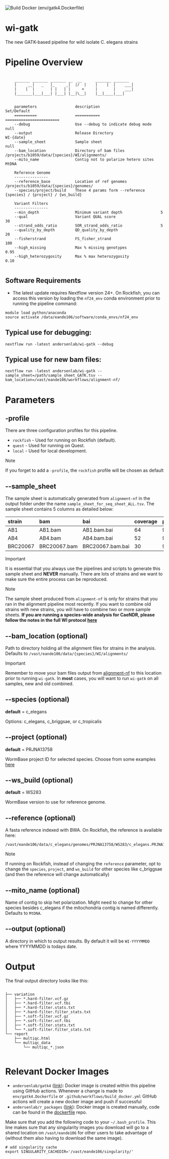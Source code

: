 ![Build Docker (env/gatk4.Dockerfile)](https://github.com/AndersenLab/wi-gatk/workflows/Build%20Docker%20(env/gatk4.Dockerfile)/badge.svg)

# wi-gatk

The new GATK-based pipeline for wild isolate C. elegans strains

# Pipeline Overview

```

	_______ _______ _______ __  __      _______ _______ 
	|     __|   _   |_     _|  |/  |    |    |  |    ___|
	|    |  |       | |   | |     <     |       |    ___|
	|_______|___|___| |___| |__|\__|    |__|____|___|    
											  

	parameters                 description                           Set/Default
	==========                 ===========                           ========================
	--debug                    Use --debug to indicate debug mode    null
	--output                   Release Directory                     WI-{date}
	--sample_sheet             Sample sheet                          null
	--bam_location             Directory of bam files                /projects/b1059/data/{species}/WI/alignments/
	--mito_name                Contig not to polarize hetero sites   MtDNA

	Reference Genome
	--------------- 
	--reference_base           Location of ref genomes               /projects/b1059/data/{species}/genomes/
	--species/project/build    These 4 params form --reference       {species} / {project} / {ws_build}

	Variant Filters         
	---------------           
	--min_depth                Minimum variant depth                 5
	--qual                     Variant QUAL score                    30
	--strand_odds_ratio        SOR_strand_odds_ratio                 5
	--quality_by_depth         QD_quality_by_depth                   20
	--fisherstrand             FS_fisher_strand                      100
	--high_missing             Max % missing genotypes               0.95
	--high_heterozygosity      Max % max heterozygosity              0.10


```

## Software Requirements

* The latest update requires Nextflow version 24+. On Rockfish, you can access this version by loading the `nf24_env` conda environment prior to running the pipeline command:

```
module load python/anaconda
source activate /data/eande106/software/conda_envs/nf24_env
```

## Typical use for debugging:
```
nextflow run -latest andersenlab/wi-gatk --debug
```

## Typical use for new bam files:
```
nextflow run -latest andersenlab/wi-gatk --sample_sheet=/path/sample_sheet_GATK.tsv --bam_location=/vast/eande106/workflows/alignment-nf/
```

# Parameters

## -profile

There are three configuration profiles for this pipeline.

* `rockfish` - Used for running on Rockfish (default).
* `quest`    - Used for running on Quest.
* `local`    - Used for local development.

>[!Note]
>If you forget to add a `-profile`, the `rockfish` profile will be chosen as default

## --sample_sheet

The sample sheet is automatically generated from `alignment-nf` in the output folder under the name `sample_sheet_for_seq_sheet_ALL.tsv`. The sample sheet contains 5 columns as detailed below:

| strain   | bam   | bai   | coverage  | percent_mapped   | 
|:----|:-------|:------|:-----------|:-------------|
| AB1 | AB1.bam  | AB1.bam.bai  | 64  | 99.4 | 
| AB4 | AB4.bam  | AB4.bam.bai  | 52  | 99.2 | 
| BRC20067 | BRC20067.bam  | BRC20067.bam.bai  | 30  | 92.5 | 

>[!Important]
>It is essential that you always use the pipelines and scripts to generate this sample sheet and **NEVER** manually. There are lots of strains and we want to make sure the entire process can be reproduced.

>[!Note]
>The sample sheet produced from `alignment-nf` is only for strains that you ran in the alignment pipeline most recently. If you want to combine old strains with new strains, you will have to combine two or more sample sheets. **If you are running a species-wide analysis for CaeNDR, please follow the notes in the full WI protocol [here](https://katiesevans9.notion.site/Wild-isolate-sequence-analysis-protocol-00e76cc7f55f4bf6ab644dd99c883727)**

## --bam_location (optional)

Path to directory holding all the alignment files for strains in the analysis. Defaults to `/vast/eande106/data/{species}/WI/alignments/`

>[!Important]
>Remember to move your bam files output from [alignment-nf](https://github.com/andersenlab/alignment-nf) to this location prior to running `wi-gatk`. In **most** cases, you will want to run `wi-gatk` on all samples, new and old combined.

## --species (optional)

__default__ = c_elegans

Options: c_elegans, c_briggsae, or c_tropicalis

## --project (optional)

__default__ = PRJNA13758

WormBase project ID for selected species. Choose from some examples [here](https://github.com/AndersenLab/genomes-nf/blob/master/bin/project_species.tsv)

## --ws_build (optional)

__default__ = WS283

WormBase version to use for reference genome.

## --reference (optional)

A fasta reference indexed with BWA. On Rockfish, the reference is available here:

```
/vast/eande106/data/c_elegans/genomes/PRJNA13758/WS283/c_elegans.PRJNA13758.WS283.genome.fa.gz
```

>[!Note]
>If running on Rockfish, instead of changing the `reference` parameter, opt to change the `species`, `project`, and `ws_build` for other species like c_briggsae (and then the reference will change automatically) 

## --mito_name (optional)

Name of contig to skip het polarization. Might need to change for other species besides c_elegans if the mitochondria contig is named differently. Defaults to `MtDNA`.

## --output (optional)

A directory in which to output results. By default it will be `WI-YYYYMMDD` where YYYYMMDD is todays date.


# Output

The final output directory looks like this:

```

├── variation
│   ├── *.hard-filter.vcf.gz
│   ├── *.hard-filter.vcf.tbi
│   ├── *.hard-filter.stats.txt
│   ├── *.hard-filter.filter_stats.txt
│   ├── *.soft-filter.vcf.gz
│   ├── *.soft-filter.vcf.tbi
│   ├── *.soft-filter.stats.txt
│   └── *.soft-filter.filter_stats.txt
└── report
    ├── multiqc.html
	└── multiqc_data
        └── multiqc_*.json
   
```

# Relevant Docker Images

* `andersenlab/gatk4` ([link](https://hub.docker.com/r/andersenlab/gatk4)): Docker image is created within this pipeline using GitHub actions. Whenever a change is made to `env/gatk4.Dockerfile` or `.github/workflows/build_docker.yml` GitHub actions will create a new docker image and push if successful
* `andersenlab/r_packages` ([link](https://hub.docker.com/r/andersenlab/r_packages)): Docker image is created manually, code can be found in the [dockerfile](https://github.com/AndersenLab/dockerfile/tree/master/r_packages) repo.

Make sure that you add the following code to your `~/.bash_profile`. This line makes sure that any singularity images you download will go to a shared location on `/vast/eande106` for other users to take advantage of (without them also having to download the same image).

```
# add singularity cache
export SINGULARITY_CACHEDIR='/vast/eande106/singularity/'
```